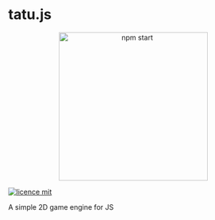 # tatu.js

<p align='center'>
<img src='https://user-images.githubusercontent.com/32485354/76368864-55e63c00-6310-11ea-8da0-2e6dea954be1.png' width='300' alt='npm start'>
</p>

[![licence mit](https://img.shields.io/badge/licence-MIT-blue.svg)](https://github.com/allysonjeronimo/game-engine-js/blob/master/LICENSE)

A simple 2D game engine for JS

